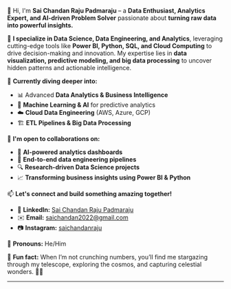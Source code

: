 👋 Hi, I'm **Sai Chandan Raju Padmaraju** – a **Data Enthusiast, Analytics Expert, and AI-driven Problem Solver** passionate about **turning raw data into powerful insights.**  

👀 **I specialize in Data Science, Data Engineering, and Analytics**, leveraging cutting-edge tools like **Power BI, Python, SQL, and Cloud Computing** to drive decision-making and innovation. My expertise lies in **data visualization, predictive modeling, and big data processing** to uncover hidden patterns and actionable intelligence.

🌱 **Currently diving deeper into:**  
   - 📊 Advanced **Data Analytics & Business Intelligence**  
   - 🤖 **Machine Learning & AI** for predictive analytics  
   - ☁️ **Cloud Data Engineering** (AWS, Azure, GCP)  
   - 🏗️ **ETL Pipelines & Big Data Processing**  

🤝 **I'm open to collaborations on:**  
   - 🚀 **AI-powered analytics dashboards**  
   - 📡 **End-to-end data engineering pipelines**  
   - 🔍 **Research-driven Data Science projects**  
   - 📈 **Transforming business insights using Power BI & Python**  

📫 **Let's connect and build something amazing together!**  
   - 🔗 **LinkedIn:** [Sai Chandan Raju Padmaraju](https://www.linkedin.com/in/sai-chandan-raju-padmaraju/)  
   - ✉️ **Email:** [saichandan2022@gmail.com](mailto:saichandan2022@gmail.com)  
   - 📷 **Instagram:** [saichandanraju](https://www.instagram.com/saichandanraju/)  

👔 **Pronouns:** He/Him  

🎉 **Fun fact:** When I’m not crunching numbers, you’ll find me stargazing through my telescope, exploring the cosmos, and capturing celestial wonders. 🌌✨  

---
<!---
saichandanrajupadmaraju/saichandanrajupadmaraju is a ✨ special ✨ repository because its `README.md` (this file) appears on your GitHub profile.
You can click the Preview link to take a look at your changes.
--->

